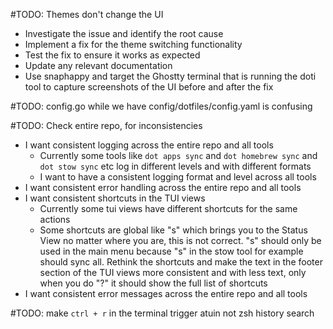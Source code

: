 #TODO: Themes don't change the UI
- Investigate the issue and identify the root cause
- Implement a fix for the theme switching functionality
- Test the fix to ensure it works as expected
- Update any relevant documentation
- Use snaphappy and target the Ghostty terminal that is running the doti tool to capture screenshots of the UI before and after the fix

#TODO: config.go while we have config/dotfiles/config.yaml is confusing

#TODO: Check entire repo, for inconsistencies
- I want consistent logging across the entire repo and all tools
  - Currently some tools like `dot apps sync` and `dot homebrew sync` and `dot stow sync` etc log in different levels and with different formats
  - I want to have a consistent logging format and level across all tools
- I want consistent error handling across the entire repo and all tools
- I want consistent shortcuts in the TUI views
  - Currently some tui views have different shortcuts for the same actions
  - Some shortcuts are global like "s" which brings you to the Status View no matter where you are, this is not correct. "s" should only be used in the main menu because "s" in the stow tool for example should sync all. Rethink the shortcuts and make the text in the footer section of the TUI views more consistent and with less text, only when you do "?" it should show the full list of shortcuts
- I want consistent error messages across the entire repo and all tools

#TODO: make `ctrl + r` in the terminal trigger atuin not zsh history search
